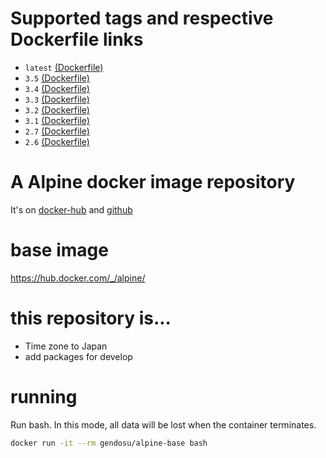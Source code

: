 # Supported tags and respective Dockerfile links

* `latest` [(Dockerfile)](https://github.com/gendosu/docker-alpine-base/blob/master/Dockerfile)
* `3.5` [(Dockerfile)](https://github.com/gendosu/docker-alpine-base/blob/3.5/Dockerfile)
* `3.4` [(Dockerfile)](https://github.com/gendosu/docker-alpine-base/blob/3.4/Dockerfile)
* `3.3` [(Dockerfile)](https://github.com/gendosu/docker-alpine-base/blob/3.3/Dockerfile)
* `3.2` [(Dockerfile)](https://github.com/gendosu/docker-alpine-base/blob/3.2/Dockerfile)
* `3.1` [(Dockerfile)](https://github.com/gendosu/docker-alpine-base/blob/3.1/Dockerfile)
* `2.7` [(Dockerfile)](https://github.com/gendosu/docker-alpine-base/blob/2.7/Dockerfile)
* `2.6` [(Dockerfile)](https://github.com/gendosu/docker-alpine-base/blob/2.6/Dockerfile)

# A Alpine docker image repository

It's on [docker-hub](https://hub.docker.com/r/gendosu/alpine-base) and [github](https://github.com/gendosu/docker-alpine-base)

# base image

https://hub.docker.com/_/alpine/

# this repository is...

* Time zone to Japan
* add packages for develop

# running

Run bash. In this mode, all data will be lost when the container terminates.
```sh
docker run -it --rm gendosu/alpine-base bash
```

